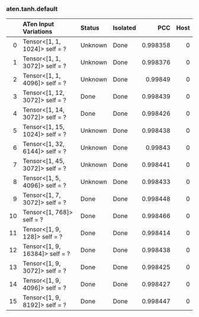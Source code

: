 ### aten.tanh.default
|    | ATen Input Variations          | Status   | Isolated   |      PCC |   Host |
|---:|:-------------------------------|:---------|:-----------|---------:|-------:|
|  0 | Tensor<[1, 1, 1024]> self = ?  | Unknown  | Done       | 0.998358 |      0 |
|  1 | Tensor<[1, 1, 3072]> self = ?  | Unknown  | Done       | 0.998376 |      0 |
|  2 | Tensor<[1, 1, 4096]> self = ?  | Unknown  | Done       | 0.99849  |      0 |
|  3 | Tensor<[1, 12, 3072]> self = ? | Done     | Done       | 0.998439 |      0 |
|  4 | Tensor<[1, 14, 3072]> self = ? | Done     | Done       | 0.998426 |      0 |
|  5 | Tensor<[1, 15, 1024]> self = ? | Unknown  | Done       | 0.998438 |      0 |
|  6 | Tensor<[1, 32, 6144]> self = ? | Unknown  | Done       | 0.99843  |      0 |
|  7 | Tensor<[1, 45, 3072]> self = ? | Unknown  | Done       | 0.998441 |      0 |
|  8 | Tensor<[1, 5, 4096]> self = ?  | Unknown  | Done       | 0.998433 |      0 |
|  9 | Tensor<[1, 7, 3072]> self = ?  | Done     | Done       | 0.998448 |      0 |
| 10 | Tensor<[1, 768]> self = ?      | Done     | Done       | 0.998466 |      0 |
| 11 | Tensor<[1, 9, 128]> self = ?   | Done     | Done       | 0.998414 |      0 |
| 12 | Tensor<[1, 9, 16384]> self = ? | Done     | Done       | 0.998438 |      0 |
| 13 | Tensor<[1, 9, 3072]> self = ?  | Done     | Done       | 0.998425 |      0 |
| 14 | Tensor<[1, 9, 4096]> self = ?  | Done     | Done       | 0.998427 |      0 |
| 15 | Tensor<[1, 9, 8192]> self = ?  | Done     | Done       | 0.998447 |      0 |


